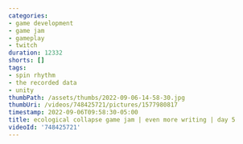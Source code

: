 ```yaml
---
categories:
- game development
- game jam
- gameplay
- twitch
duration: 12332
shorts: []
tags:
- spin rhythm
- the recorded data
- unity
thumbPath: /assets/thumbs/2022-09-06-14-58-30.jpg
thumbUri: /videos/748425721/pictures/1577980817
timestamp: 2022-09-06T09:58:30-05:00
title: ecological collapse game jam | even more writing | day 5
videoId: '748425721'
---
```

